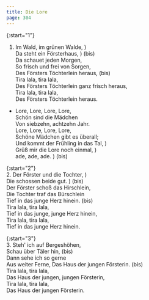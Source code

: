 ```yaml
---
title: Die Lore
page: 304
---  
```



{:start="1"}  
1. Im Wald, im grünen Walde, )  
Da steht ein Försterhaus,  ) (bis)  
Da schauet jeden Morgen,  
So frisch und frei von Sorgen,  
Des Försters Töchterlein heraus, (bis)  
Tira lala, tira lala,  
Des Försters Töchterlein ganz frisch heraus,  
Tira lala, tira lala,  
Des Försters Töchterlein heraus.  


- Lore, Lore, Lore, Lore,  
Schön sind die Mädchen  
Von siebzehn, achtzehn Jahr.  
Lore, Lore, Lore, Lore,  
Schöne Mädchen gibt es überall;  
Und kommt der Frühling in das Tal, )  
Grüß mir die Lore noch einmal,     )  
ade, ade, ade.                     ) (bis)  


{:start="2"}  
2. Der Förster und die Tochter, )  
Die schossen beide gut.         ) (bis)  
Der Förster schoß das Hirschlein,  
Die Tochter traf das Bürschlein  
Tief in das junge Herz hinein. (bis)  
Tira lala, tira lala,  
Tief in das junge, junge Herz hinein,  
Tira lala, tira lala,  
Tief in das junge Herz hinein.  


{:start="3"}  
3. Steh' ich auf Bergeshöhen,  
Schau über Täler hin, (bis)  
Dann sehe ich so gerne  
Aus weiter Ferne,   Das Haus der jungen Försterin. (bis)  
Tira lala, tira lala,  
Das Haus der jungen, jungen Försterin,  
Tira lala, tira lala,  
Das Haus der jungen Försterin.  